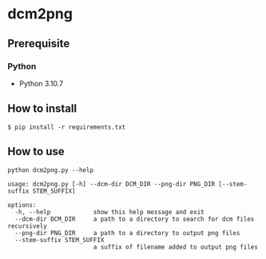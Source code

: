 # dcm2png

## Prerequisite

### Python
* Python 3.10.7

## How to install
```
$ pip install -r requirements.txt
```

## How to use
```
python dcm2png.py --help

usage: dcm2png.py [-h] --dcm-dir DCM_DIR --png-dir PNG_DIR [--stem-suffix STEM_SUFFIX]

options:
  -h, --help            show this help message and exit
  --dcm-dir DCM_DIR     a path to a directory to search for dcm files recursively
  --png-dir PNG_DIR     a path to a directory to output png files
  --stem-suffix STEM_SUFFIX
                        a suffix of filename added to output png files
```
